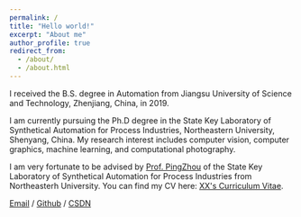```yaml
---
permalink: /
title: "Hello world!"
excerpt: "About me"
author_profile: true
redirect_from: 
  - /about/
  - /about.html
---
```

I received the B.S. degree in Automation from Jiangsu University of Science and Technology, Zhenjiang, China, in 2019.

I am currently pursuing the Ph.D degree in the State Key Laboratory of Synthetical Automation for Process Industries, Northeastern University, Shenyang, China. My research interest includes computer vision, computer graphics, machine learning, and computational photography. 

I am very fortunate to be advised by [Prof. PingZhou](http://faculty.neu.edu.cn/zhouping/) of the State Key Laboratory of Synthetical Automation for Process Industries from Northeasterh University.
You can find my CV here: [XX's Curriculum Vitae](../assets/Curriculum_Vitae.pdf).

[Email](xiaoyangsun@qq.com) / [Github](https://github.com/sunxiaoyang1996) /  [CSDN](https://blog.csdn.net/manqianfu9364?type=blog)
